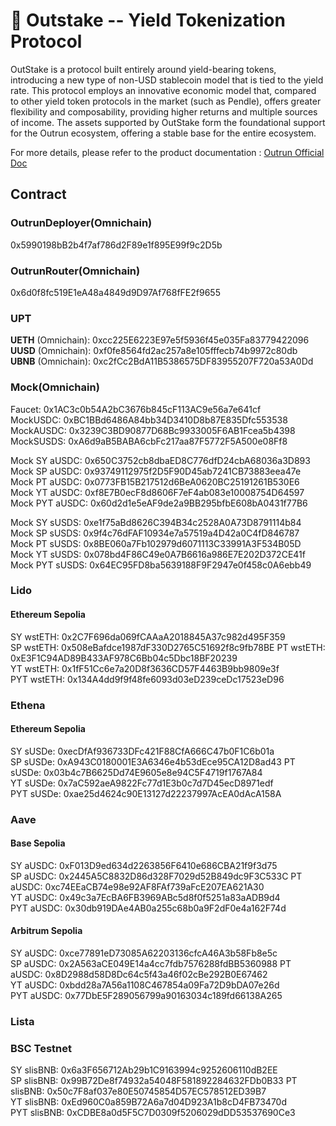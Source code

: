 # 🏦 Outstake -- Yield Tokenization Protocol

OutStake is a protocol built entirely around yield-bearing tokens, introducing a new type of non-USD stablecoin model that is tied to the yield rate. This protocol employs an innovative economic model that, compared to other yield token protocols in the market (such as Pendle), offers greater flexibility and composability, providing higher returns and multiple sources of income. The assets supported by OutStake form the foundational support for the Outrun ecosystem, offering a stable base for the entire ecosystem.

For more details, please refer to the product documentation : [Outrun Official Doc](https://outrun.gitbook.io/doc "Outrun Official Doc")

## Contract

### OutrunDeployer(Omnichain)

0x5990198bB2b4f7af786d2F89e1f895E99f9c2D5b

### OutrunRouter(Omnichain)

0x6d0f8fc519E1eA48a4849d9D97Af768fFE2f9655  

### UPT

**UETH** (Omnichain): 0xcc225E6223E97e5f5936f45e035Fa83779422096  
**UUSD** (Omnichain): 0xf0fe8564fd2ac257a8e105fffecb74b9972c80db  
**UBNB** (Omnichain): 0xc2fCc2BdA11B5386575DF83955207F720a53A0Dd  

### Mock(Omnichain)

Faucet: 0x1AC3c0b54A2bC3676b845cF113AC9e56a7e641cf  
MockUSDC: 0xBC1BBd6486A84bb34D3410D8b87E835Dfc553538  
MockAUSDC: 0x3239C3BD90877D68Bc9933005F6AB1Fcea5b4398  
MockSUSDS: 0xA6d9aB5BABA6cbFc217aa87F5772F5A500e08Ff8  

Mock SY aUSDC: 0x650C3752cb8dbaED8C776dfD24cbA68036a3D893  
Mock SP aUSDC: 0x93749112975f2D5F90D45ab7241CB73883eea47e  
Mock PT aUSDC: 0x0773FB15B217512d6BeA0620BC25191261B530E6  
Mock YT aUSDC: 0xf8E7B0ecF8d8606F7eF4ab083e10008754D64597  
Mock PYT aUSDC: 0x60d2d1e5eAF9de2a9BB295bfbE608bA0431f77B6  

Mock SY sUSDS: 0xe1f75aBd8626C394B34c2528A0A73D8791114b84  
Mock SP sUSDS: 0x9f4c76dFAF10934e7a57519a4D42a0C4fD846787  
Mock PT sUSDS: 0x8BE060a7Fb102979d6071113C33991A3F534B05D  
Mock YT sUSDS: 0x078bd4F86C49e0A7B6616a986E7E202D372CE41f  
Mock PYT sUSDS: 0x64EC95FD8ba5639188F9F2947e0f458c0A6ebb49  

### Lido

#### Ethereum Sepolia

SY wstETH: 0x2C7F696da069fCAAaA2018845A37c982d495F359  
SP wstETH: 0x508eBafdce1987dF330D2765C51692f8c9fb78BE
PT wstETH: 0xE3F1C94AD89B433AF978C6Bb04c5Dbc18BF20239  
YT wstETH: 0x1fF51Cc6e7a20D8f3636CD57F4463B9bb9809e3f  
PYT wstETH: 0x134A4dd9f9f48fe6093d03eD239ceDc17523eD96

### Ethena

#### Ethereum Sepolia

SY sUSDe: 0xecDfAf936733DFc421F88CfA666C47b0F1C6b01a  
SP sUSDe: 0xA943C0180001E3A6346e4b53dEce95CA12D8ad43
PT sUSDe: 0x03b4c7B6625Dd74E9605e8e94C5F4719f1767A84  
YT sUSDe: 0x7aC592aeA9822Fc77d1E3b0c7d7D45ecD8971edf  
PYT sUSDe: 0xae25d4624c90E13127d22237997AcEA0dAcA158A

### Aave

#### Base Sepolia

SY aUSDC: 0xF013D9ed634d2263856F6410e686CBA21f9f3d75  
SP aUSDC: 0x2445A5C8832D86d328F7029d52B849dc9F3C533C
PT aUSDC: 0xc74EEaCB74e98e92AF8FAf739aFcE207EA621A30  
YT aUSDC: 0x49c3a7EcBA6FB3969ABc5d8f0f5251a83aADB9d4  
PYT aUSDC: 0x30db919DAe4AB0a255c68b0a9F2dF0e4a162F74d

#### Arbitrum Sepolia

SY aUSDC: 0xce77891eD73085A62203136cfcA46A3b58Fb8e5c  
SP aUSDC: 0x2A563aCE049E14a4cc7fdb7576288fdBB5360988
PT aUSDC: 0x8D2988d58D8Dc64c5f43a46f02cBe292B0E67462  
YT aUSDC: 0xbdd28a7A56a1108C467854a09Fa72D9bDA07e26d  
PYT aUSDC: 0x77DbE5F289056799a90163034c189fd66138A265

### Lista

### BSC Testnet

SY slisBNB: 0x6a3F656712Ab29b1C9163994c9252606110dB2EE  
SP slisBNB: 0x99B72De8f74932a54048F581892284632FDb0B33
PT slisBNB: 0x50c7F8af037e80E50745854D57EC578512ED39B7  
YT slisBNB: 0xEd960C0a859B72A6a7d04D923A1b8cD4FB73470d  
PYT slisBNB: 0xCDBE8a0d5F5C7D0309f5206029dDD53537690Ce3
